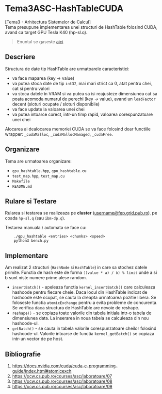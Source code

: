 # Tema3ASC-HashTableCUDA
[Tema3 - Arhitectura Sistemelor de Calcul] <br>
Tema presupune implementarea unei structuri de HashTable folosind CUDA, avand ca target GPU Tesla K40 (hp-sl.q).

> Enuntul se gaseste [aici](https://ocw.cs.pub.ro/courses/asc/teme/tema3).

## Descriere 
Structura de date tip HashTable are urmatoarele caracteristici:
- va face maparea (key → value)
- va putea stoca date de tip `int32`, mai mari strict ca 0, atat pentru chei, cat si pentru valori
- va stoca datele în VRAM si va putea sa isi reajusteze dimensiunea cat sa poata acomoda numarul de perechi (key → value), avand un `loadFactor` decent (sloturi ocupate / sloturi disponibile)
- va face update la valoarea unei chei
- va putea intoarce corect, intr-un timp rapid, valoarea corespunzatoare unei chei

Alocarea ai dealocarea memoriei CUDA se va face folosind doar functiile wrapper: `_cudaMalloc`, `_cudaMallocManaged`, `_cudaFree`.

## Organizare
Tema are urmatoarea organizare:
- `gpu_hashtable.hpp`, `gpu_hashtable.cu`
- `test_map.hpp`, `test_map.cu`
- `Makefile`
- `README.md `

## Rulare si Testare
Rularea si testarea se realizeaza pe **cluster** (username@fep.grid.pub.ro), pe coada `hp-sl.q` (sau  `ibm-dp.q`).

Testarea manuala / automata se face cu:
```shell
    ./gpu_hashtable <entries> <chunks> <speed>
    python3 bench.py
```

## Implementare
Am realizat 2 structuri (`HashNode` si `HashTable`) in care sa stochez 
datele primite. Functia de hash este de forma `((value * a) / b) % limit`  unde a si b sunt
niste numere prime alese random.

- `insertBatch()` - apeleaza functia `kernel_insertBatch()` care calculeaza 
hashcode pentru fiecare cheie. Daca locul din HashTable indicat de hashcode este
ocupat, se cauta la dreapta urmatoarea pozitie libera. Se foloseste functia 
`atomicExchange` pentru a evita probleme de concurenta. Se verifica daca structura
de HashTable are nevoie de reshape. 
- `reshape()` - se copiaza toate valorile din tabela initiala intr-o tabela de
dimensiunea data. La inserarea in noua tabela se calculeaza din nou hashcode-ul.
- `getBatch()` - se cauta in tabela valorile corespunzatoare cheilor folosind
hashcode-ul. Valorile intoarse de functia `kernel_getBatch()` se copiaza intr-un 
vector de pe host.

## Bibliografie
1. https://docs.nvidia.com/cuda/cuda-c-programming-guide/index.html#atomicexch
2. https://ocw.cs.pub.ro/courses/asc/laboratoare/07
3. https://ocw.cs.pub.ro/courses/asc/laboratoare/08
4. https://ocw.cs.pub.ro/courses/asc/laboratoare/09


